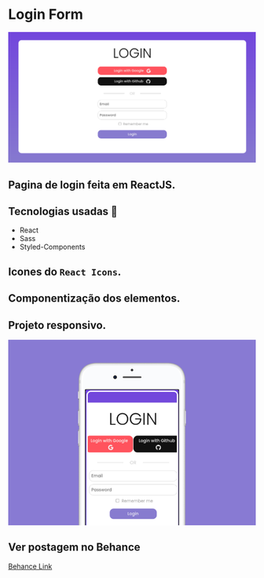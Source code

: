 # Login Form

![capa](login/src/assets/screen.png)

## Pagina de login feita em ReactJS.

## Tecnologias usadas 🚀

<ul>
    <li>React</li>
    <li>Sass</li>
    <li>Styled-Components</li>
</ul>


## Icones do `React Icons`.
## Componentização dos elementos.
## Projeto responsivo.
![mobile](login/src/assets/mobile.png)

## Ver postagem no Behance
[Behance Link](https://www.behance.net/gallery/140010161/Pagina-de-Login)